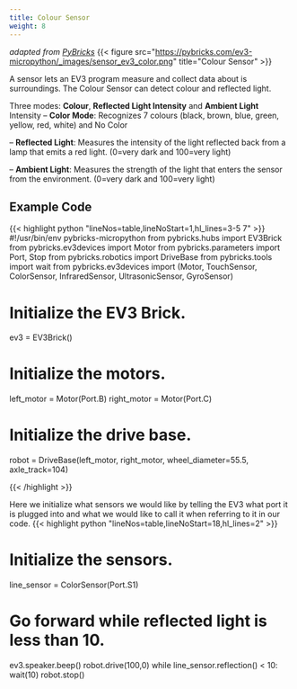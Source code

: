 ```yaml
---
title: Colour Sensor
weight: 8
---
```

*adapted from [PyBricks](https://docs.pybricks.com/en/stable/robotics.html)*
{{< figure src="https://pybricks.com/ev3-micropython/_images/sensor_ev3_color.png" title="Colour Sensor" >}}

A sensor lets an EV3 program measure and collect data about is surroundings. The Colour Sensor can detect colour and reflected light.

Three modes: **Colour**, **Reflected Light Intensity** and **Ambient Light**
Intensity
– **Color Mode**: Recognizes 7 colours (black, brown, blue, green, yellow, red, white) and No Color

– **Reflected Light**: Measures the intensity of the light reflected back from a lamp that emits a red light. (0=very dark and 100=very light)

– **Ambient Light**: Measures the strength of the light that enters the sensor from the environment. (0=very dark and 100=very light)

## Example Code
{{< highlight python "lineNos=table,lineNoStart=1,hl_lines=3-5 7" >}}
#!/usr/bin/env pybricks-micropython
from pybricks.hubs import EV3Brick
from pybricks.ev3devices import Motor
from pybricks.parameters import Port, Stop
from pybricks.robotics import DriveBase
from pybricks.tools import wait
from pybricks.ev3devices import (Motor, TouchSensor, ColorSensor, InfraredSensor, UltrasonicSensor, GyroSensor)

# Initialize the EV3 Brick.
ev3 = EV3Brick()

# Initialize the motors.
left_motor = Motor(Port.B)
right_motor = Motor(Port.C)

# Initialize the drive base.
robot = DriveBase(left_motor, right_motor, wheel_diameter=55.5, axle_track=104)

{{< /highlight >}}

Here we initialize what sensors we would like by telling the EV3 what port it is plugged into and what we would like to call it when referring to it in our code.
{{< highlight python "lineNos=table,lineNoStart=18,hl_lines=2" >}}
# Initialize the sensors.
line_sensor = ColorSensor(Port.S1)

# Go forward while reflected light is less than 10.
ev3.speaker.beep()
robot.drive(100,0)
while line_sensor.reflection() < 10:
    wait(10)
robot.stop()


